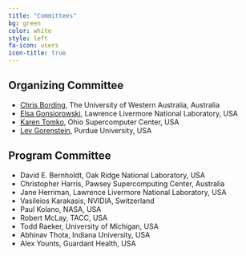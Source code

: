 ```yaml
---
title: "Committees"
bg: green
color: white
style: left
fa-icon: users
icon-title: true
---
```


## Organizing Committee

* [Chris Bording](https://www.uwa.edu.au), The University of Western Australia, Australia
* [Elsa Gonsiorowski](https://computation.llnl.gov/about/our-people/highlights/elsa-gonsiorowski), Lawrence Livermore National Laboratory, USA
* [Karen Tomko](https://www.osc.edu/staff/karen-tomko), Ohio Supercomputer Center, USA
* [Lev Gorenstein](https://www.rcac.purdue.edu/about/staff/lev), Purdue University, USA

## Program Committee

* David E. Bernholdt, Oak Ridge National Laboratory, USA <!-- * Susan Chacko, National Institutes of Health, USA --> 
* Christopher Harris, Pawsey Supercomputing Center, Australia
* Jane Herriman, Lawrence Livermore National Laboratory, USA
* Vasileios Karakasis, NVIDIA, Switzerland
* Paul Kolano, NASA, USA
* Robert McLay, TACC, USA
* Todd Raeker, University of Michigan, USA
* Abhinav Thota, Indiana University, USA
* Alex Younts, Guardant Health, USA

<!-- <\!-- Past committee members -\-> -->
<!-- * Mozhgan Kabiri-Chimeh, NVIDIA, United Kingdom -->
<!-- * Kevin Manalo, PACE, Georgia Institute of Technology, USA -->
<!-- <\!-- * Daniel Ahlin, PDC Center for High Performance Computing, Sweden -\-> -->
<!-- <\!-- * Fabrice Cantos, NIWA, National Institute of Water and Atmospheric Research, New Zealand -\-> -->
<!-- <\!-- * Eric Engquist, Rice University, USA -\-> -->

